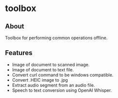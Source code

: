 # toolbox
 
## About
Toolbox for performing common operations offline.

## Features
- Image of document to scanned image.
- Image of document to text file.
- Convert curl command to be windows compatible.
- Convert .HEIC image to .jpg
- Extract audio segment from an audio file.
- Speech to text conversion using OpenAI Whisper.
